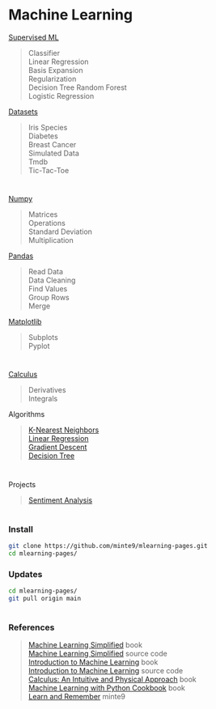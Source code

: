 # Machine Learning

[Supervised ML](./main/supervised-ml/)  
> Classifier    
> Linear Regression  
> Basis Expansion    
> Regularization    
> Decision Tree
> Random Forest      
> Logistic Regression    

[Datasets](./main/datasets/)  
> Iris Species    
> Diabetes     
> Breast Cancer    
> Simulated Data  
> Tmdb  
> Tic-Tac-Toe  

#

[Numpy](./main/numpy/)  
> Matrices   
> Operations  
> Standard Deviation  
> Multiplication  

[Pandas](./main/pandas/)  
> Read Data  
> Data Cleaning  
> Find Values  
> Group Rows  
> Merge  

[Matplotlib](./main/matplotlib/)  
> Subplots  
> Pyplot  

#

[Calculus](./main/calculus/)  
> Derivatives  
> Integrals  

Algorithms   
> [K-Nearest Neighbors](./main/algorithms/k_nearest_neighbors)  
> [Linear Regression](./main/algorithms/linear_regression/)  
> [Gradient Descent](./main/algorithms/gradient_descent/)     
> [Decision Tree](./main/algorithms/decision_tree/)   

#

Projects  
> [Sentiment Analysis](./main/projects/sentiment_analysis) 

#


### Install

~~~sh
git clone https://github.com/minte9/mlearning-pages.git
cd mlearning-pages/
~~~

### Updates

~~~sh
cd mlearning-pages/
git pull origin main
~~~

#

### References
> [Machine Learning Simplified](https://www.amazon.com/gp/product/B0B216KMM4) book  
> [Machine Learning Simplified](https://code.themlsbook.com/index.html) source code  
> [Introduction to Machine Learning](https://www.amazon.com/gp/product/B01M0LNE8C) book  
> [Introduction to Machine Learning](https://github.com/amueller/introduction_to_ml_with_python) source code  
> [Calculus: An Intuitive and Physical Approach](https://www.amazon.com/gp/product/B00CB2MK6C) book   
> [Machine Learning with Python Cookbook](https://www.amazon.com/gp/product/B07BC3LFKT) book  
> [Learn and Remember](https://www.minte9.com/mlearning) minte9  